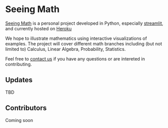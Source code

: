 # Seeing Math

[Seeing Math](https://seeing-math.herokuapp.com/) is a personal project developed in Python, especially [streamlit](), and currently hosted on [Heroku](https://www.heroku.com/home)

We hope to illustrate mathematics using interactive visualizations of examples. The project will cover different math branches including (but not limited to) Calculus, Linear Algebra, Probability, Statistics. 

Feel free to [contact us](mailto:huijunzhao.ds@gmail.com) if you have any questions or are intereted in contributing.

## Updates
TBD

## Contributors
Coming soon